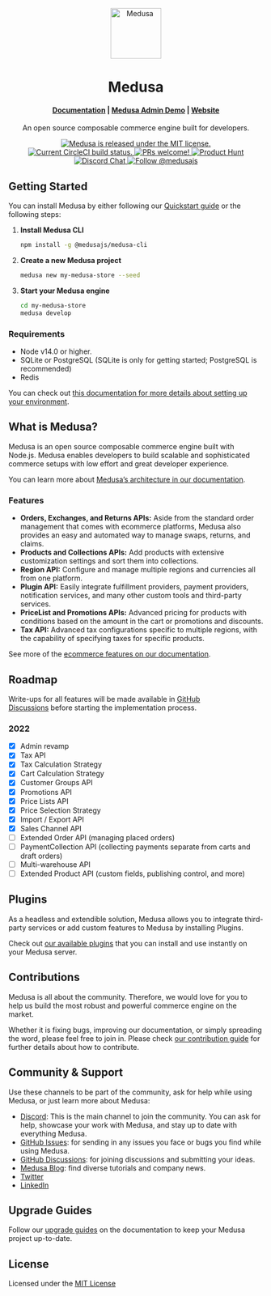 <p align="center">
  <a href="https://www.medusajs.com">
    <img alt="Medusa" src="https://user-images.githubusercontent.com/7554214/153162406-bf8fd16f-aa98-4604-b87b-e13ab4baf604.png" width="100" />
  </a>
</p>
<h1 align="center">
  Medusa
</h1>

<h4 align="center">
  <a href="https://docs.medusajs.com">Documentation</a> |
  <a href="https://demo.medusajs.com/">Medusa Admin Demo</a> |
  <a href="https://www.medusajs.com">Website</a>
</h4>

<p align="center">
An open source composable commerce engine built for developers.
</p>
<p align="center">
  <a href="https://github.com/medusajs/medusa/blob/master/LICENSE">
    <img src="https://img.shields.io/badge/license-MIT-blue.svg" alt="Medusa is released under the MIT license." />
  </a>
  <a href="https://circleci.com/gh/medusajs/medusa">
    <img src="https://circleci.com/gh/medusajs/medusa.svg?style=shield" alt="Current CircleCI build status." />
  </a>
  <a href="https://github.com/medusajs/medusa/blob/master/CONTRIBUTING.md">
    <img src="https://img.shields.io/badge/PRs-welcome-brightgreen.svg?style=flat" alt="PRs welcome!" />
  </a>
    <a href="https://www.producthunt.com/posts/medusa"><img src="https://img.shields.io/badge/Product%20Hunt-%231%20Product%20of%20the%20Day-%23DA552E" alt="Product Hunt"></a>
  <a href="https://discord.gg/xpCwq3Kfn8">
    <img src="https://img.shields.io/badge/chat-on%20discord-7289DA.svg" alt="Discord Chat" />
  </a>
  <a href="https://twitter.com/intent/follow?screen_name=medusajs">
    <img src="https://img.shields.io/twitter/follow/medusajs.svg?label=Follow%20@medusajs" alt="Follow @medusajs" />
  </a>
</p>

## Getting Started

You can install Medusa by either following our [Quickstart guide](https://docs.medusajs.com/quickstart/quick-start) or the following steps:

1. **Install Medusa CLI**

    ```bash
    npm install -g @medusajs/medusa-cli
    ```

2. **Create a new Medusa project**

    ```bash
    medusa new my-medusa-store --seed
    ```

3. **Start your Medusa engine**

    ```bash
    cd my-medusa-store
    medusa develop
    ```

### Requirements

- Node v14.0 or higher.
- SQLite or PostgreSQL (SQLite is only for getting started; PostgreSQL is recommended)
- Redis

You can check out [this documentation for more details about setting up your environment](https://docs.medusajs.com/tutorial/set-up-your-development-environment).

## What is Medusa?

Medusa is an open source composable commerce engine built with Node.js. Medusa enables developers to build scalable and sophisticated commerce setups with low effort and great developer experience.

You can learn more about [Medusa’s architecture in our documentation](https://docs.medusajs.com/introduction).

### Features

- **Orders, Exchanges, and Returns APIs:** Aside from the standard order management that comes with ecommerce platforms, Medusa also provides an easy and automated way to manage swaps, returns, and claims.
- **Products and Collections APIs:** Add products with extensive customization settings and sort them into collections.
- **Region API:** Configure and manage multiple regions and currencies all from one platform.
- **Plugin API:** Easily integrate fulfillment providers, payment providers, notification services, and many other custom tools and third-party services.
- ****PriceList and Promotions APIs:**** Advanced pricing for products with conditions based on the amount in the cart or promotions and discounts.
- **Tax API:** Advanced tax configurations specific to multiple regions, with the capability of specifying taxes for specific products.

See more of the [ecommerce features on our documentation](https://docs.medusajs.com/#features).

## Roadmap

Write-ups for all features will be made available in [GitHub Discussions](https://github.com/medusajs/medusa/discussions) before starting the implementation process.

### **2022**

- [x]  Admin revamp
- [x]  Tax API
- [x]  Tax Calculation Strategy
- [x]  Cart Calculation Strategy
- [x]  Customer Groups API
- [x]  Promotions API
- [x]  Price Lists API
- [x]  Price Selection Strategy
- [x]  Import / Export API
- [x]  Sales Channel API
- [ ]  Extended Order API (managing placed orders)
- [ ]  PaymentCollection API (collecting payments separate from carts and draft orders)
- [ ]  Multi-warehouse API
- [ ]  Extended Product API (custom fields, publishing control, and more)

## Plugins

As a headless and extendible solution, Medusa allows you to integrate third-party services or add custom features to Medusa by installing Plugins.

Check out [our available plugins](https://github.com/medusajs/medusa/tree/master/packages) that you can install and use instantly on your Medusa server.

## Contributions

Medusa is all about the community. Therefore, we would love for you to help us build the most robust and powerful commerce engine on the market.

Whether it is fixing bugs, improving our documentation, or simply spreading the word, please feel free to join in. Please check [our contribution guide](https://github.com/medusajs/medusa/blob/master/CONTRIBUTING.md) for further details about how to contribute.

## Community & Support

Use these channels to be part of the community, ask for help while using Medusa, or just learn more about Medusa:

- [Discord](https://discord.gg/medusajs): This is the main channel to join the community. You can ask for help, showcase your work with Medusa, and stay up to date with everything Medusa.
- [GitHub Issues](https://github.com/medusajs/medusa/issues): for sending in any issues you face or bugs you find while using Medusa.
- [GitHub Discussions](https://github.com/medusajs/medusa/discussions): for joining discussions and submitting your ideas.
- [Medusa Blog](https://medusajs.com/blog/): find diverse tutorials and company news.
- [Twitter](https://twitter.com/medusajs)
- [LinkedIn](https://www.linkedin.com/company/medusajs)

## Upgrade Guides

Follow our [upgrade guides](https://docs.medusajs.com/advanced/backend/upgrade-guides/) on the documentation to keep your Medusa project up-to-date.

## License

Licensed under the [MIT License](https://github.com/medusajs/medusa/blob/master/LICENSE)
